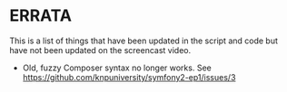 ERRATA
======

This is a list of things that have been updated in the script and code
but have not been updated on the screencast video.

* Old, fuzzy Composer syntax no longer works. See https://github.com/knpuniversity/symfony2-ep1/issues/3

